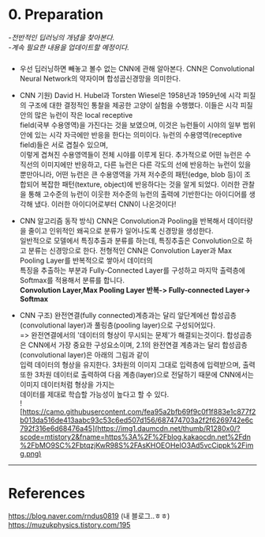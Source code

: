 # 0. Preparation
*-전반적인 딥러닝의 개념을 찾아본다.*  
*-계속 필요한 내용을 업데이트할 예정이다.*

##### 

* 우선 딥러닝하면 빼놓고 볼수 없는 CNN에 관해 알아본다. CNN은 Convolutional Neural Network의 약자이며 합성곱신경망을 의미한다.  

* CNN 기원) David H. Hubel과 Torsten Wiesel은 1958년과 1959년에 시각 피질의 구조에 대한 결정적인 통찰을 제공한 고양이 실험을 수행했다. 이들은 시각 피질 안의 많은 뉴런이 작은 local receptive   
field(국부 수용영역)을 가진다는 것을 보였으며, 이것은 뉴런들이 시야의 일부 범위 안에 있는 시각 자극에만 반응을 한다는 의미이다. 뉴런의 수용영역(receptive field)들은 서로 겹칠수 있으며,   
이렇게 겹쳐진 수용영역들이 전체 시야를 이루게 된다. 추가적으로 어떤 뉴런은 수직선의 이미지에만 반응하고, 다른 뉴런은 다른 각도의 선에 반응하는 뉴런이 있을 뿐만아니라, 어떤 뉴런은 큰 수용영역을 
가져 저수준의 패턴(edge, blob 등)이 조합되어 복잡한 패턴(texture, object)에 반응하다는 것을 알게 되었다. 이러한 관찰을 통해 고수준의 뉴런이 이웃한 저수준의 뉴런의 출력에 기반한다는 아이디어를
생각해 냈다. 이러한 아이디어로부터 CNN이 나온것이다!

* CNN 알고리즘 동작 방식) CNN은 Convolution과 Pooling을 반복해서 데이터량을 줄이고 인위적인 왜곡으로 분류가 일어나도록 신경망을 생성한다.  
일반적으로 모델에서 특징추출과 분류를 하는데, 특징추출은 Convolution으로 하고 분류는 신경망으로 한다. 전형적인 CNN은 Convolution Layer과 Max Pooling Layer를 반복적으로 쌓아서 데이터의   
특징을 추출하는 부분과 Fully-Connected Layer를 구성하고 마지막 출력층에 Softmax를 적용해서 분류를 합니다.   
 **Convolution Layer,Max Pooling Layer 반복-> Fully-connected Layer-> Softmax**

* CNN 구조) 완전연결(fully connected)계층과는 달리 앞단계에선 합성곱층(convolutional layer)과 풀링층(pooling layer)으로 구성되어있다.   
=> 완전연결에서의 '데이터의 형상이 무시되는 문제'가 해결되는것이다. 합성곱층은 CNN에서 가장 중요한 구성요소이며, 2.1의 완전연결 계층과는 달리 합성곱층(convolutional layer)은 아래의 그림과 같이  
입력 데이터의 형상을 유지한다. 3차원의 이미지 그대로 입력층에 입력받으며, 출력 또한 3차원 데이터로 출력하여 다음 계층(layer)으로 전달하기 때문에 CNN에서는 이미지 데이터처럼 형상을 가지는   
데이터를 제대로 학습할 가능성이 높다고 할 수 있다.  
![https://camo.githubusercontent.com/fea95a2bfb69f9c0f1f883e1c877f2b013da516de413aabc93c53c6ed507d156/687474703a2f2f6269742e6c792f316e6d68476a45](https://img1.daumcdn.net/thumb/R1280x0/?scode=mtistory2&fname=https%3A%2F%2Fblog.kakaocdn.net%2Fdn%2FbMO9SC%2FbtqzjKwR98S%2FAsKHOEOHeIO3Ad5vcCippk%2Fimg.png)











-------
# References  
https://blog.naver.com/rndus0819 (내 블로그..ㅎㅎ)  
https://muzukphysics.tistory.com/195
